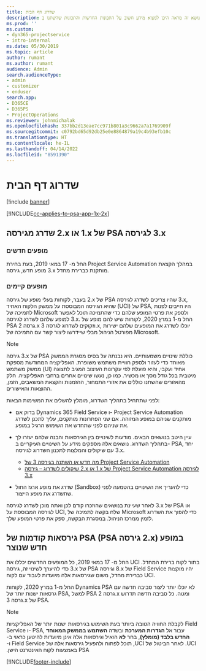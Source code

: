 ```yaml
---
title: שדרוג דף הבית
description: נושא זה מראה היכן למצוא מידע חשוב על התכונות החדשות והתכונות שהשתנו ב- Dynamics 365 Project Service Automation, והתהליך לשדרוג לגירסה החדשה ביותר.
ms.prod: ''
ms.custom:
- dyn365-projectservice
- intro-internal
ms.date: 05/30/2019
ms.topic: article
author: rumant
ms.author: rumant
audience: Admin
search.audienceType:
- admin
- customizer
- enduser
search.app:
- D365CE
- D365PS
- ProjectOperations
ms.reviewer: johnmichalak
ms.openlocfilehash: 337bb2d13eae7cc971b801a3c9662a7a1769909f
ms.sourcegitcommit: c0792bd65d92db25e0e8864879a19c4b93efb10c
ms.translationtype: HT
ms.contentlocale: he-IL
ms.lasthandoff: 04/14/2022
ms.locfileid: "8591390"
---
```

# <a name="upgrade-home-page"></a>שדרוג דף הבית

[!include [banner](../includes/psa-now-project-operations.md)]

[!INCLUDE[cc-applies-to-psa-app-1x-2x](../includes/cc-applies-to-psa-app-1x-2x.md)]

## <a name="upgrade-from-psa-version-2x-or-1x-to-version-3x"></a>שדרג מגירסה ‎2.x או ‎1.x של PSA לגירסה ‎3.x

### <a name="new-instances"></a>מופעים חדשים

החל מ- 17 במאי 2019, בעת בחירת Project Service Automation במהלך הקצאת מופע חדש, גירסה ‎3.x מותקנת כברירת מחדל.

### <a name="existing-instances"></a>מופעים קיימים

בעבר, לקוחות בעלי מופע של גירסה ‎2.x של PSA שהיו צריכים לשדרג לגירסה ‎3.x, שהיא הגירסה המבוססת על ממשק הלקוח האחיד (UCI) של PSA, היו חייבים לפנות לתמיכה של Microsoft ולספק את פרטי המופע שלהם כדי שהתמיכה תוכל לאפשר למופע שלהם לשדרג לגירסה ‎3.x. החל מ-1 במרץ 2020, לקוחות שיש להם מופע של PSA גרסה 2.x וזקוקים לשדרוג לגרסה 3.x, יוכלו לשדרג את המופעים שלהם ישירות מפורטל הניהול מבלי שיידרשו ליצור קשר עם התמיכה של Microsoft.  

> [!NOTE]
> גירסה ‎3.x של PSA כוללת שינויים משמעותיים. היא נבנתה על בסיס מסגרת הממשק מאוחד כדי לעזור ולספק חוויית משתמש משופרת. האפליקציה המחודשת מספקת ממשק משתמש (UI) אחיד ועקבי, והיא פועלת לפי עקרונות העיצוב המגיב לתצוגה מיטבית בכל גודל מסך או מכשיר. כמו כן, נעשו שינויים אחרים ברחבי האפליקציה. חלק מהאזורים שהשתנו כוללים את אזורי התמחור, ההזמנות והקצאת המשאבים, הזמן, ההוצאות והאישורים.

לפני שתתחיל בתהליך השדרוג, מומלץ להשלים את המשימות הבאות:

- בדוק אם Dynamics 365 Field Service ו- Project Service Automation מותקנים שניהם במופע המזוהה. אם שני הפתרונות מותקנים, עליך לתכנן לשדרג את שניהם לפני שתחדש את השימוש הרגיל במופע.
- עיין היטב בנושאים הבאים. מודעות לשינויים בין הגירסאות והבנה שלהם יעזרו לך בתהליך השדרוג. נושאים אלה מספקים מידע על השינויים העיקריים ב- PSA, יחד עם שיקולים והמלצות לתכנון השדרוג לגירסה ‎3.x.

    - [מה חדש או השתנה בגירסה 3 של Project Service Automation](whats-new-changed-v3.md)
    - [שיקולים לשדרוג – גירסה ‎2.x או ‎1.x של Project Service Automation לגירסה ‎3.x](upgrade-v3.md)

- שדרג את מופע ארגז החול (Sandbox) כדי להעריך את השינויים בהטמעה לפני שתשדרג את מופע הייצור.

לאחר שעיינת בנושאים שהוזכרו קודם לכן ואתה מוכן לשדרג לגירסה ‎3.x של PSA או לגירסה המבוססת על UCI, שלח בקשה לתמיכה של Microsoft כדי להפוך את השדרוג לזמין ממרכז הניהול. במסגרת הבקשה, ספק את פרטי המופע שלך.

## <a name="older-versions-of-psa-psa-version-2x-in-a-newly-created-instance"></a>גירסאות קודמות של PSA ‏(PSA גירסה ‎2.x) במופע חדש שנוצר

החל מ- 17 במאי 2019, כל המופעים החדשים יכללו את UCI בתור לקוח ברירת המחדל. כדי להיערך לשינוי זה, גירסה ‎3.x של PSA וגירסה ‎8.x של Field Service יהיו מוקצות כברירת מחדל, משום שגירסאות אלה מיועדות לעבוד עם לקוח UCI.

החל מ-1 במרץ 2020, לקוחות Dynamics PSA לא יוכלו יותר ליצור סביבה חדשה עם גרסאות ישנות יותר של PSA, למשל PSA גרסה 2.x ומטה. כל סביבה חדשה תדרוש גרסה 3.x של PSA.

> [!NOTE]
> לקבלת החוויה הטובה ביותר בעת השימוש בגירסאות ישנות יותר של האפליקציות Field Service ו- PSA, עבור אל **הגדרות המערכת** ובשדה **‏‫השתמש בממשק המאוחד החדש בלבד (מומלץ)**, בחר **לא** הואיל וגירסאות אלה אינן מיועדות להיטען כראוי ב- UCI. לאחר הביטול של UCI, תוכל לפתוח ולהפעיל גירסאות אלה של Field Service ו- PSA באמצעות לקוח האינטרנט הישן. 


[!INCLUDE[footer-include](../includes/footer-banner.md)]
